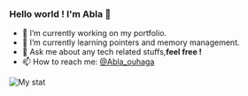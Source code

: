 ### Hello world ! I'm Abla 👋

- 🔭 I’m currently working on my portfolio.
- 🌱 I’m currently learning pointers and memory management.
- 💬 Ask me about any tech related stuffs,**feel free !**
- 📫 How to reach me: [@Abla_ouhaga](https://www.linkedin.com/in/abla-ouhaga-74aa59188/)

![My stat](https://github-readme-stats.vercel.app/api?username=Abla-ouh&&show_icons=true&title_color=F9FF3A&icon_color=F9FF3A&text_color=ffff&bg_color=F08080)
